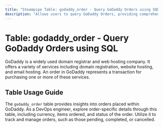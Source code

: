 ```yaml
---
title: "Steampipe Table: godaddy_order - Query GoDaddy Orders using SQL"
description: "Allows users to query GoDaddy Orders, providing comprehensive details about each order placed."
---
```


# Table: godaddy_order - Query GoDaddy Orders using SQL

GoDaddy is a widely used domain registrar and web hosting company. It offers a variety of services including domain registration, website hosting, and email hosting. An order in GoDaddy represents a transaction for purchasing one or more of these services.

## Table Usage Guide

The `godaddy_order` table provides insights into orders placed within GoDaddy. As a DevOps engineer, explore order-specific details through this table, including currency, items ordered, and status of the order. Utilize it to track and manage orders, such as those pending, completed, or cancelled.